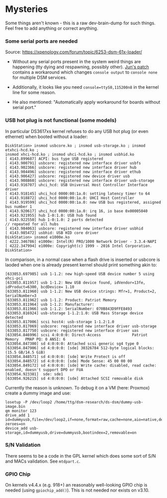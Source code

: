 # Mysteries

Some things aren't known - this is a raw dev-brain-dump for such things. Feel free to add anything or correct anything.

### Some serial ports are needed
Source: https://xpenology.com/forum/topic/6253-dsm-61x-loader/

- Without any serial ports present in the system weird things are happening (tty dying and respawning, possibly other).
[Jun's patch](../Jun%20loader/jun.patch) contains a workaround which changes `console output` to `console none` for
multiple DSM services.

- Additionally, it looks like you need `console=ttyS0,115200n8` in the kernel line for some reason.

- He also mentioned: "Automatically apply workaround for boards without serial port."


### USB hot plug is not functional (some models)
In particular DS3617xs kernel refuses to do any USB hot plug (or even ethernet) when booted without a loader:

```
DiskStation> insmod usbcore.ko ; insmod usb-storage.ko ; insmod etxhci-hcd.ko ; 
insmod xhci-hcd.ko ; insmod uhci-hcd.ko ; insmod usbhid.ko
[ 4143.899687] ACPI: bus type USB registered
[ 4143.900791] usbcore: registered new interface driver usbfs
[ 4143.902366] usbcore: registered new interface driver hub
[ 4143.904496] usbcore: registered new interface driver ethub
[ 4143.906427] usbcore: registered new device driver usb
[ 4143.908860] usbcore: registered new interface driver usb-storage
[ 4143.916707] uhci_hcd: USB Universal Host Controller Interface driver
[ 4143.918145] uhci_hcd 0000:00:1a.0: setting latency timer to 64
[ 4143.918872] uhci_hcd 0000:00:1a.0: UHCI Host Controller
[ 4143.919599] uhci_hcd 0000:00:1a.0: new USB bus registered, assigned bus number 1
[ 4143.920617] uhci_hcd 0000:00:1a.0: irq 16, io base 0x00005040
[ 4143.921955] hub 1-0:1.0: USB hub found
[ 4143.922550] hub 1-0:1.0: 2 ports detected
// repeated for all hubs
[ 4143.984063] usbcore: registered new interface driver usbhid
[ 4143.985472] usbhid: USB HID core driver
DiskStation> insmod e1000e.ko
[ 4222.346786] e1000e: Intel(R) PRO/1000 Network Driver - 3.3.4-NAPI
[ 4222.347994] e1000e: Copyright(c) 1999 - 2016 Intel Corporation.
DiskStation> 
```

In comparison, in a normal case when a flash drive is inserted or usbcore is laoded when one is already present kernel 
should print something akin to:

```
[633053.697985] usb 1-1.2: new high-speed USB device number 5 using ehci-pci
[633053.811957] usb 1-1.2: New USB device found, idVendor=13fe, idProduct=6300, bcdDevice= 1.10
[633053.811960] usb 1-1.2: New USB device strings: Mfr=1, Product=2, SerialNumber=3
[633053.811962] usb 1-1.2: Product: Patriot Memory
[633053.811964] usb 1-1.2: Manufacturer:
[633053.811966] usb 1-1.2: SerialNumber: 070B843D9FFE8493
[633053.816924] usb-storage 1-1.2:1.0: USB Mass Storage device detected
[633053.817006] scsi host4: usb-storage 1-1.2:1.0
[633053.817069] usbcore: registered new interface driver usb-storage
[633053.817750] usbcore: registered new interface driver uas
[633054.846996] scsi 4:0:0:0: Direct-Access              Patriot Memory   PMAP PQ: 0 ANSI: 6
[633054.847300] sd 4:0:0:0: Attached scsi generic sg4 type 0
[633054.847906] sd 4:0:0:0: [sde] 30326784 512-byte logical blocks: (15.5 GB/14.5 GiB)
[633054.848571] sd 4:0:0:0: [sde] Write Protect is off
[633054.848572] sd 4:0:0:0: [sde] Mode Sense: 45 00 00 00
[633054.849172] sd 4:0:0:0: [sde] Write cache: disabled, read cache: enabled, doesn't support DPO or FUA
[633054.923381]  sde: sde1
[633054.926215] sd 4:0:0:0: [sde] Attached SCSI removable disk
```

Currently the reason is unknown. To debug it on a VM (here: Proxmox) create a dummy image and use:
```
losetup -P /dev/loop2 /home/ttg/dsm-research/ds-dsm/dummy-usb-image.bin
qm monitor 123
drive_add 1 id=dummyusb,file=/dev/loop2,if=none,format=raw,cache=none,aio=native,detect-zeroes=on
device_add usb-storage,id=dummyusb,drive=dummyusb,bootindex=2,removable=on
```

### S/N Validation
There seems to be a code in the GPL kernel which does some sort of S/N and MACs validation. See `mtdpart.c`.

### GPIO Chip
On kernels v4.4.x (e.g. 918+) an reasonably well-looking GPIO chip is needed (using `gpiochip_add()`). This is not 
needed nor exists on v3.10.
